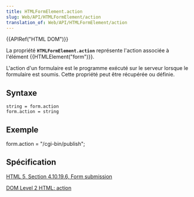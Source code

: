 ```yaml
---
title: HTMLFormElement.action
slug: Web/API/HTMLFormElement/action
translation_of: Web/API/HTMLFormElement/action
---
```

{{APIRef("HTML DOM")}}

La propriété **`HTMLFormElement.action`** représente l'action associée à l'élément {{HTMLElement("form")}}.

L'action d'un formulaire est le programme exécuté sur le serveur lorsque le formulaire est soumis. Cette propriété peut être récupérée ou définie.

## Syntaxe

    string = form.action
    form.action = string

## Exemple

form.action = "/cgi-bin/publish";

## Spécification

[HTML 5, Section 4.10.19.6, Form submission](http://www.w3.org/TR/html5/association-of-controls-and-forms.html#dom-fs-method)

[DOM Level 2 HTML: action](http://www.w3.org/TR/DOM-Level-2-HTML/html.html#ID-74049184)

